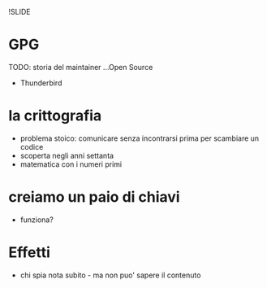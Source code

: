 !SLIDE

# GPG #

TODO: storia del maintainer ...Open Source

* Thunderbird

# la crittografia #

* problema stoico: comunicare senza incontrarsi prima per scambiare un codice
* scoperta negli anni settanta
* matematica con i numeri primi

# creiamo un paio di chiavi #

* funziona?

# Effetti #

* chi spia nota subito - ma non puo' sapere il contenuto
